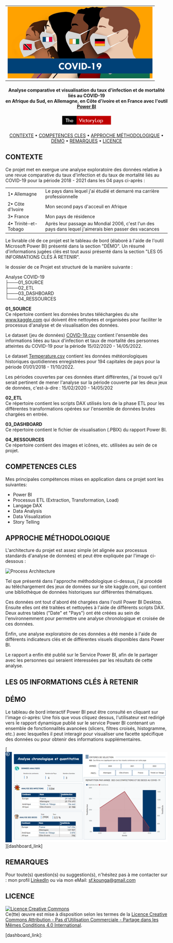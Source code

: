 <table align ="Center">
  <tr>
    <td width="450" height="200"  CELLSPACING="0" et BORDER="1"> 
      <img src= "04_RESSOURCES/Project_Logo.png">
    </td> 
  </tr>
</table>

<h4 align="center">Analyse comparative et visualisation du taux d'infection et de mortalité liés au COVID-19</br>
  en Afrique du Sud, en Allemagne, en Côte d'ivoire et en France avec l'outil <a href="https://en.wikipedia.org/wiki/Microsoft_Power_BI" target="_blank">Power BI</a></h4>

<p align='center'>
<img src='04_RESSOURCES/The_VictoryLap.png' width=30% height=30% >
</p>

<p align="center">
  <a href="#overview">CONTEXTE</a> •
  <a href="#competences">COMPETENCES CLES</a> •
  <a href="#architecture">APPROCHE MÉTHODOLOGIQUE</a> •
  <a href="#demo">DÉMO</a> •
  <a href="#support">REMARQUES</a> •
  <a href="#license">LICENCE</a>
</p>

## CONTEXTE </br>
Ce projet met en exergue une analyse exploratoire des données relative à une revue comparative du taux d'infection et du taux de mortalité liés au COVID-19 pour la période 2018 - 2021 dans les 04 pays ci-après  :


<table>
  <tr>
    <td>1• Allemagne</td>
    <td>Le pays dans lequel j'ai étudié et demarré ma carrière professionnelle</td>
  </tr>
  <tr>
    <td>2• Côte d'Ivoire</td>
    <td>Mon second pays d'acceuil en Afrique</td>
  </tr>
  <tr>
    <td>3• France</td> 
    <td>Mon pays de résidence</td>
  </tr>
  <tr>
    <td>4• Trinité-et-Tobago</td>
    <td>Après leur passage au Mondial 2006, c'est l'un des pays dans lequel j'aimerais bien passer des vacances</td>
  </tr>
</table>


Le livrable clé de ce projet est le tableau de bord (élaboré à l'aide de l'outil Microsoft Power BI) présenté dans la section "DÉMO".
Un résumé d'informations jugées clés est tout aussi présenté dans la section "LES 05 INFORMATIONS CLÉS À RETENIR".

le dossier de ce Projet est structuré de la manière suivante :

Analyse COVID-19 <br>
 ├───01_SOURCE<br>
 ├───02_ETL<br>
 ├───03_DASHBOARD<br>
 └───04_RESSOURCES<br>


**01_SOURCE**</br>
Ce répertoire contient les données brutes téléchargées du site www.kaggle.com qui doivent être nettoyées et organisées pour faciliter le processus d'analyse et de visualisation des données.

Le dataset (jeu de données) [COVID-19.csv][website_link1] contient l'ensemble des informations liées au taux d'infection et taux de mortalité des personnes atteintes du COVID-19 pour la période 15/02/2020 - 14/05/2022.

Le dataset [Temperature.csv][website_link2] contient les données météorologiques historiques quotidiennes enregistrées pour 194 capitales de pays pour la période 01/01/2018 - 11/10/2022. 

Les périodes couvertes par ces données étant différentes, j'ai trouvé qu'il serait pertinent de mener l'analyse sur la période couverte par les deux jeux de données, c'est-à-dire : 15/02/2020 - 14/05/202 


**02_ETL**</br>
Ce répertoire contient les scripts DAX utilisés lors de la phase ETL pour les différentes transformations opérées sur l'ensemble de données brutes chargées en entrée.


**03_DASHBOARD** </br>
Ce répertoire contient le fichier de visualisation (.PBIX) du rapport Power BI.


**04_RESSOURCES** </br>
Ce répertoire contient des images et icônes, etc. utilisées au sein de ce projet.



## COMPETENCES CLES</br>
Mes principales compétences mises en application dans ce projet sont les suivantes:
- Power BI
- Processus ETL (Extraction, Transformation, Load)
- Langage DAX
- Data Analysis
- Data Visualization
- Story Telling 



## APPROCHE MÉTHODOLOGIQUE</br>
L'architecture du projet est assez simple (et alignée aux processus standards d'analyse de données) et peut être expliquée par l'image ci-dessous :

![Process Architecture][process_workflow]

Tel que présenté dans l'approche méthodologique ci-dessus, j'ai procédé au téléchargement des jeux de données sur le site kaggle.com, qui contient une bibliothèque de données historiques sur différentes thématiques.

Ces données ont tout d'abord été chargées dans l'outil Power BI Desktop. Ensuite elles ont été traitées et nettoyées à l'aide de différents scripts DAX. Deux autres tables ("Date" et "Pays") ont été créées au sein de l'environnemment pour permettre une analyse chronologique et croisée de ces données.

Enfin, une analyse exploratoire de ces données a été menée à l'aide de différents indicateurs clés et de différentes visuels disponibles dans Power BI.

Le rapport a enfin été publié sur le Service Power BI, afin de le partager avec les personnes qui seraient interessées par les résultats de cette analyse.



## LES 05 INFORMATIONS CLÉS À RETENIR</br>



## DÉMO</br>
Le tableau de bord interactif Power BI peut être consulté en cliquant sur l'image ci-après:
Une fois que vous cliquez dessus, l'utilisateur est redirigé vers le rapport dynamique publié sur le service Power BI contenant un ensemble de fonctionnalités avancées (slicers, filtres croisés, histogramme, etc.) avec lesquelles il peut interagir pour visualiser une facette spécifique des données ou pour obtenir des informations supplémentaires.

[![Power BI Dashboard][dashboard_image]][dashboard_link]



## REMARQUES</br>
Pour toute(s) question(s) ou suggestion(s), n'hésitez pas à me contacter sur :
mon profil [LinkedIn][linkedin] ou via mon eMail: sf.kounga@gmail.com



## LICENCE

<a rel="license" href="http://creativecommons.org/licenses/by-nc-sa/4.0/"><img alt="Licence Creative Commons" style="border-width:0" src="https://i.creativecommons.org/l/by-nc-sa/4.0/88x31.png" /></a><br />Ce(tte) œuvre est mise à disposition selon les termes de la <a rel="license" href="http://creativecommons.org/licenses/by-nc-sa/4.0/">Licence Creative Commons Attribution - Pas d’Utilisation Commerciale - Partage dans les Mêmes Conditions 4.0 International</a>.


<!-- Image Links -->

[project_logo]: 04_RESSOURCES/Project_Logo.png
[process_workflow]: 04_RESSOURCES/Approche_Méthodo.png
[dashboard_image]: 04_RESSOURCES/dashboard_image.png

<!-- External Links -->

[website_link1]: https://www.kaggle.com/datasets/josephassaker/covid19-global-dataset?select=worldometer_coronavirus_daily_data.csv
[website_link2]: https://www.kaggle.com/datasets/balabaskar/historical-weather-data-of-all-country-capitals?select=daily_weather_data.csv


<!-- Profile Links -->

[linkedin]: https://www.linkedin.com/in/serge-kounga-a26365161
[dashboard_link]: 

<!-- Shields Profile Links -->


